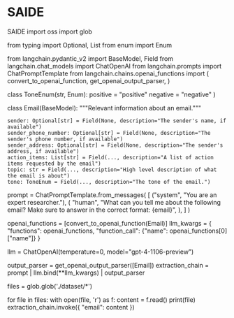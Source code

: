 # SAIDE
SAIDE
import oss
import glob

from typing import Optional, List
from enum import Enum

from langchain.pydantic_v2 import BaseModel, Field
from langchain.chat_models import ChatOpenAI
from langchain.prompts import ChatPromptTemplate
from langchain.chains.openai_functions import (
    convert_to_openai_function,
    get_openai_output_parser,
)

class ToneEnum(str, Enum):
    positive = "positive"
    negative = "negative"
)

class Email(BaseModel):
    """Relevant information about an email."""

    sender: Optional[str] = Field(None, description="The sender's name, if available")
    sender_phone_number: Optional[str] = Field(None, description="The sender's phone number, if available")
    sender_address: Optional[str] = Field(None, description="The sender's address, if available")
    action_items: List[str] = Field(..., description="A list of action items requested by the email")
    topic: str = Field(..., description="High level description of what the email is about")
    tone: ToneEnum = Field(..., description="The tone of the email.")
    

prompt = ChatPromptTemplate.from_messages(
    [
        ("system", "You are an expert researcher."),
        (
            "human",
            "What can you tell me about the following email? Make sure to answer in the correct format: {email}",
        ),
    ]
)

openai_functions = [convert_to_openai_function(Email)]
llm_kwargs = {
    "functions": openai_functions,
    "function_call": {"name": openai_functions[0]["name"]}
}

llm = ChatOpenAI(temperature=0, model="gpt-4-1106-preview")

output_parser = get_openai_output_parser([Email])
extraction_chain = prompt | llm.bind(**llm_kwargs) | output_parser

files = glob.glob('./dataset/*')

for file in files:
    with open(file, 'r') as f:
        content = f.read()
        print(file)
        extraction_chain.invoke({
            "email": content
        })
